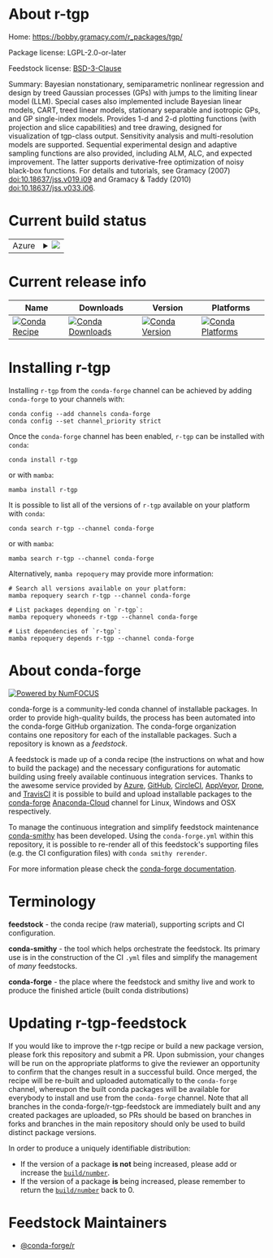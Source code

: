 About r-tgp
===========

Home: https://bobby.gramacy.com/r_packages/tgp/

Package license: LGPL-2.0-or-later

Feedstock license: [BSD-3-Clause](https://github.com/conda-forge/r-tgp-feedstock/blob/main/LICENSE.txt)

Summary: Bayesian nonstationary, semiparametric nonlinear regression and design by treed Gaussian processes (GPs) with jumps to the limiting linear model (LLM).  Special cases also implemented include Bayesian linear models, CART, treed linear models, stationary separable and isotropic GPs, and GP single-index models.  Provides 1-d and 2-d plotting functions (with projection and slice capabilities) and tree drawing, designed for visualization of tgp-class output.  Sensitivity analysis and multi-resolution models are supported. Sequential experimental design and adaptive sampling functions are also provided, including ALM, ALC, and expected improvement.  The latter supports derivative-free optimization of noisy black-box functions.  For details and tutorials, see Gramacy (2007) <doi:10.18637/jss.v019.i09> and Gramacy & Taddy (2010) <doi:10.18637/jss.v033.i06>.

Current build status
====================


<table>
    
  <tr>
    <td>Azure</td>
    <td>
      <details>
        <summary>
          <a href="https://dev.azure.com/conda-forge/feedstock-builds/_build/latest?definitionId=18439&branchName=main">
            <img src="https://dev.azure.com/conda-forge/feedstock-builds/_apis/build/status/r-tgp-feedstock?branchName=main">
          </a>
        </summary>
        <table>
          <thead><tr><th>Variant</th><th>Status</th></tr></thead>
          <tbody><tr>
              <td>linux_64_r_base4.1</td>
              <td>
                <a href="https://dev.azure.com/conda-forge/feedstock-builds/_build/latest?definitionId=18439&branchName=main">
                  <img src="https://dev.azure.com/conda-forge/feedstock-builds/_apis/build/status/r-tgp-feedstock?branchName=main&jobName=linux&configuration=linux%20linux_64_r_base4.1" alt="variant">
                </a>
              </td>
            </tr><tr>
              <td>linux_64_r_base4.2</td>
              <td>
                <a href="https://dev.azure.com/conda-forge/feedstock-builds/_build/latest?definitionId=18439&branchName=main">
                  <img src="https://dev.azure.com/conda-forge/feedstock-builds/_apis/build/status/r-tgp-feedstock?branchName=main&jobName=linux&configuration=linux%20linux_64_r_base4.2" alt="variant">
                </a>
              </td>
            </tr><tr>
              <td>osx_64_r_base4.1</td>
              <td>
                <a href="https://dev.azure.com/conda-forge/feedstock-builds/_build/latest?definitionId=18439&branchName=main">
                  <img src="https://dev.azure.com/conda-forge/feedstock-builds/_apis/build/status/r-tgp-feedstock?branchName=main&jobName=osx&configuration=osx%20osx_64_r_base4.1" alt="variant">
                </a>
              </td>
            </tr><tr>
              <td>osx_64_r_base4.2</td>
              <td>
                <a href="https://dev.azure.com/conda-forge/feedstock-builds/_build/latest?definitionId=18439&branchName=main">
                  <img src="https://dev.azure.com/conda-forge/feedstock-builds/_apis/build/status/r-tgp-feedstock?branchName=main&jobName=osx&configuration=osx%20osx_64_r_base4.2" alt="variant">
                </a>
              </td>
            </tr><tr>
              <td>win_64</td>
              <td>
                <a href="https://dev.azure.com/conda-forge/feedstock-builds/_build/latest?definitionId=18439&branchName=main">
                  <img src="https://dev.azure.com/conda-forge/feedstock-builds/_apis/build/status/r-tgp-feedstock?branchName=main&jobName=win&configuration=win%20win_64_" alt="variant">
                </a>
              </td>
            </tr>
          </tbody>
        </table>
      </details>
    </td>
  </tr>
</table>

Current release info
====================

| Name | Downloads | Version | Platforms |
| --- | --- | --- | --- |
| [![Conda Recipe](https://img.shields.io/badge/recipe-r--tgp-green.svg)](https://anaconda.org/conda-forge/r-tgp) | [![Conda Downloads](https://img.shields.io/conda/dn/conda-forge/r-tgp.svg)](https://anaconda.org/conda-forge/r-tgp) | [![Conda Version](https://img.shields.io/conda/vn/conda-forge/r-tgp.svg)](https://anaconda.org/conda-forge/r-tgp) | [![Conda Platforms](https://img.shields.io/conda/pn/conda-forge/r-tgp.svg)](https://anaconda.org/conda-forge/r-tgp) |

Installing r-tgp
================

Installing `r-tgp` from the `conda-forge` channel can be achieved by adding `conda-forge` to your channels with:

```
conda config --add channels conda-forge
conda config --set channel_priority strict
```

Once the `conda-forge` channel has been enabled, `r-tgp` can be installed with `conda`:

```
conda install r-tgp
```

or with `mamba`:

```
mamba install r-tgp
```

It is possible to list all of the versions of `r-tgp` available on your platform with `conda`:

```
conda search r-tgp --channel conda-forge
```

or with `mamba`:

```
mamba search r-tgp --channel conda-forge
```

Alternatively, `mamba repoquery` may provide more information:

```
# Search all versions available on your platform:
mamba repoquery search r-tgp --channel conda-forge

# List packages depending on `r-tgp`:
mamba repoquery whoneeds r-tgp --channel conda-forge

# List dependencies of `r-tgp`:
mamba repoquery depends r-tgp --channel conda-forge
```


About conda-forge
=================

[![Powered by
NumFOCUS](https://img.shields.io/badge/powered%20by-NumFOCUS-orange.svg?style=flat&colorA=E1523D&colorB=007D8A)](https://numfocus.org)

conda-forge is a community-led conda channel of installable packages.
In order to provide high-quality builds, the process has been automated into the
conda-forge GitHub organization. The conda-forge organization contains one repository
for each of the installable packages. Such a repository is known as a *feedstock*.

A feedstock is made up of a conda recipe (the instructions on what and how to build
the package) and the necessary configurations for automatic building using freely
available continuous integration services. Thanks to the awesome service provided by
[Azure](https://azure.microsoft.com/en-us/services/devops/), [GitHub](https://github.com/),
[CircleCI](https://circleci.com/), [AppVeyor](https://www.appveyor.com/),
[Drone](https://cloud.drone.io/welcome), and [TravisCI](https://travis-ci.com/)
it is possible to build and upload installable packages to the
[conda-forge](https://anaconda.org/conda-forge) [Anaconda-Cloud](https://anaconda.org/)
channel for Linux, Windows and OSX respectively.

To manage the continuous integration and simplify feedstock maintenance
[conda-smithy](https://github.com/conda-forge/conda-smithy) has been developed.
Using the ``conda-forge.yml`` within this repository, it is possible to re-render all of
this feedstock's supporting files (e.g. the CI configuration files) with ``conda smithy rerender``.

For more information please check the [conda-forge documentation](https://conda-forge.org/docs/).

Terminology
===========

**feedstock** - the conda recipe (raw material), supporting scripts and CI configuration.

**conda-smithy** - the tool which helps orchestrate the feedstock.
                   Its primary use is in the construction of the CI ``.yml`` files
                   and simplify the management of *many* feedstocks.

**conda-forge** - the place where the feedstock and smithy live and work to
                  produce the finished article (built conda distributions)


Updating r-tgp-feedstock
========================

If you would like to improve the r-tgp recipe or build a new
package version, please fork this repository and submit a PR. Upon submission,
your changes will be run on the appropriate platforms to give the reviewer an
opportunity to confirm that the changes result in a successful build. Once
merged, the recipe will be re-built and uploaded automatically to the
`conda-forge` channel, whereupon the built conda packages will be available for
everybody to install and use from the `conda-forge` channel.
Note that all branches in the conda-forge/r-tgp-feedstock are
immediately built and any created packages are uploaded, so PRs should be based
on branches in forks and branches in the main repository should only be used to
build distinct package versions.

In order to produce a uniquely identifiable distribution:
 * If the version of a package **is not** being increased, please add or increase
   the [``build/number``](https://docs.conda.io/projects/conda-build/en/latest/resources/define-metadata.html#build-number-and-string).
 * If the version of a package **is** being increased, please remember to return
   the [``build/number``](https://docs.conda.io/projects/conda-build/en/latest/resources/define-metadata.html#build-number-and-string)
   back to 0.

Feedstock Maintainers
=====================

* [@conda-forge/r](https://github.com/conda-forge/r/)


